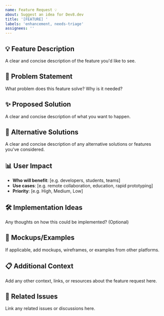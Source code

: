 ```yaml
---
name: Feature Request 💡
about: Suggest an idea for Dev8.dev
title: '[FEATURE] '
labels: 'enhancement, needs-triage'
assignees: ''
---
```


## 💡 Feature Description
A clear and concise description of the feature you'd like to see.

## 🎯 Problem Statement
What problem does this feature solve? Why is it needed?

## ✨ Proposed Solution
A clear and concise description of what you want to happen.

## 🔄 Alternative Solutions
A clear and concise description of any alternative solutions or features you've considered.

## 📊 User Impact
- **Who will benefit**: [e.g. developers, students, teams]
- **Use cases**: [e.g. remote collaboration, education, rapid prototyping]
- **Priority**: [e.g. High, Medium, Low]

## 🛠️ Implementation Ideas
Any thoughts on how this could be implemented? (Optional)

## 📸 Mockups/Examples
If applicable, add mockups, wireframes, or examples from other platforms.

## 📋 Additional Context
Add any other context, links, or resources about the feature request here.

## 🔗 Related Issues
Link any related issues or discussions here.
